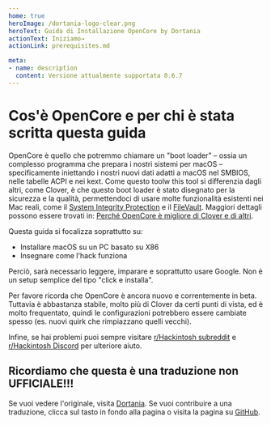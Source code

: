 ```yaml
---
home: true
heroImage: /dortania-logo-clear.png
heroText: Guida di Installazione OpenCore by Dortania
actionText: Iniziamo→
actionLink: prerequisites.md

meta:
- name: description
  content: Versione attualmente supportata 0.6.7
---
```


# Cos'è OpenCore e per chi è stata scritta questa guida

OpenCore è quello che potremmo chiamare un "boot loader" – ossia un complesso programma che prepara i nostri sistemi per macOS – specificamente iniettando i nostri nuovi dati adatti a macOS nel SMBIOS, nelle tabelle ACPI e nei kext. Come questo toolw this tool si differenzia dagli altri, come Clover, è che questo boot loader è stato disegnato per la sicurezza e la qualità, permettendoci di usare molte funzionalità esistenti nei Mac reali, come il [System Integrity Protection](https://support.apple.com/en-ca/HT204899) e il [FileVault](https://support.apple.com/en-ca/HT204837). Maggiori dettagli possono essere trovati in: [Perché OpenCore è migliore di Clover e di altri](why-oc.md).

Questa guida si focalizza soprattutto su:

* Installare macOS su un PC basato su X86
* Insegnare come l'hack funziona

Perciò, sarà necessario leggere, imparare e soprattutto usare Google. Non è un setup semplice del tipo "click e installa".

Per favore ricorda che OpenCore è ancora nuovo e correntemente in beta. Tuttavia è abbastanza stabile, molto più di Clover da certi punti di vista, ed è molto frequentato, quindi le configurazioni potrebbero essere cambiate spesso (es. nuovi quirk che rimpiazzano quelli vecchi).

Infine, se hai problemi puoi sempre visitare [r/Hackintosh subreddit](https://www.reddit.com/r/hackintosh/) e [r/Hackintosh Discord](https://discord.gg/u8V7N5C) per ulteriore aiuto.

## Ricordiamo che questa è una traduzione non UFFICIALE!!!
Se vuoi vedere l'originale, visita [Dortania](https://dortania.github.io). Se vuoi contribuire a una traduzione, clicca sul tasto in fondo alla pagina o visita la pagina su [GitHub](https://github.com/macos86/OpenCore-Install-Guide).
